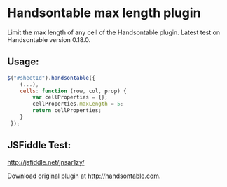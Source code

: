 Handsontable max length plugin
==============================

Limit the max length of any cell of the Handsontable plugin. 
Latest test on Handsontable version 0.18.0.

Usage:
------
```javascript
$("#sheetId").handsontable({
	(...),
	cells: function (row, col, prop) {
		var cellProperties = {};
		cellProperties.maxLength = 5;
		return cellProperties;
	}
 });
```

JSFiddle Test:
--------------
http://jsfiddle.net/jnsar1zy/

 Download original plugin at <http://handsontable.com>.
